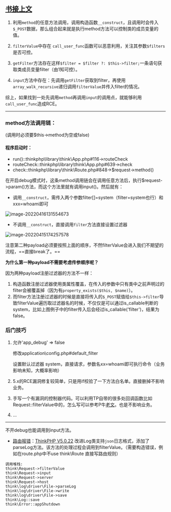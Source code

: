 ## [书接上文](https://github.com/lu2ker/PHP-Code/blob/main/TP5%E6%A1%86%E6%9E%B6%E5%AD%A6%E4%B9%A0%E7%AC%94%E8%AE%B0%E8%BF%9B%E9%98%B6%E4%B9%8BRequest.md)
1.   利用`method`的任意方法调用，调用构造函数`__construct`，且调用时会传入`$_POST`数据，那么组合起来就是执行method方法可以控制类的成员变量的值。

2.   `filterValue`中存在 `call_user_func`函数可以恶意利用，关注其参数`$filters`是否可控。

3.   `getFilter`方法存在这样`$filter = $filter ?: $this->filter;`一条语句获取类成员变量filter（由1知可控）。
4.   `input`方法中存在：先调用`getFilter`获取到filter，再使用`array_walk_recursive`递归调用`filterValue`并传入filter的情况。

综上，如果找到一处先调用`method`再调用`input`的调用点，就能够利用`call_user_func`造成RCE。

----

### method方法调用链：

(调用时必须要$this->method为空或false)

#### 程序启动时：

-   run()::thinkphp\library\think\App.php#116->routeCheck
-   routeCheck::thinkphp\library\think\App.php#639->check
-   check::thinkphp\library\think\Route.php#848->$request->method()

在开启debug模式时，这条method调用链会在调用任意方法后，执行$request->param()方法，而这个方法里就有调用input()。然后就有：

-   调用`__construct`，需传入两个参数filter[]=system（filter=system也行）和xxx=whoami即可

![image-20220416131554673](https://user-images.githubusercontent.com/68197734/163669227-d349becd-0195-4088-a76e-89e7609c20b2.png)

-   不调用`__construct`，直接调用`filter`方法直接设置过滤器

![image-20220415174257578](https://user-images.githubusercontent.com/68197734/163669230-1058fffa-66ca-4d7d-a578-d04f926733f5.png)

注意第二种payload必须要按照上面的顺序，不然filterValue会进入我们不期望的流程，==直接break了。==

**为什么第一种payload不需要考虑传参顺序呢？**

因为两种payload注册过滤器的方法不一样：

1.   构造函数注册过滤器使用类属性覆盖，在传入的参数中只有类中之前声明过的filter会被覆盖掉（因为有`property_exists($this, $name)`）。
2.   而filter方法注册过滤器的时候是直接将传入的`$_POST`赋值给`$this->filter`导致filterValue遍历取过滤器名的时候，不仅仅是可以通过is_callable判断的system，比如上图例子中的filter传入后会经过is_callable('filter')，结果为false。


### 后门技巧

1.   允许'app_debug'  => false

     修改application\config.php#default_filter

     设置默认过滤器  system，直接请求，参数名xx=whoami即可执行命令（业务影响未知，大概率影响）

2.   5.x的RCE漏洞修复较简单，只是用if校验了一下方法白名单。直接删掉不影响业务。

3.   手写一个有漏洞的控制器代码。可以利用TP自带的很多处回调函数比如Request::filterValue中的，怎么写可以参考P牛[老文](https://www.leavesongs.com/PENETRATION/php-callback-backdoor.html)。也是不影响业务。

4.   ...

---

不开debug也能调用到input方法。

-   [路由报错](https://xz.aliyun.com/t/11189#toc-3)：[ThinkPHP V5.0.22](https://github.com/top-think/framework/releases/tag/v5.0.22) 改进Log类支持`json`日志格式，添加了parseLog方法。该方法的处理过程会调用到filterValue。（需要构造错误，例如在route.php中不use think\Route 直接写路由规则）


```
调用堆栈:
think\Request->filterValue
think\Request->input
think\Request->server
think\Request->host
think\log\driver\File->parseLog 
think\log\driver\File->write 
think\log\driver\File->save 
think\Log::save
think\Error::appShutdown
```

